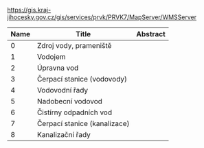 https://gis.kraj-jihocesky.gov.cz/gis/services/prvk/PRVK7/MapServer/WMSServer

|Name|Title|Abstract|
|--|--|--|
|0|Zdroj vody, prameniště||
|1|Vodojem||
|2|Úpravna vod||
|3|Čerpací stanice (vodovody)||
|4|Vodovodní řady||
|5|Nadobecní vodovod||
|6|Čistírny odpadních vod||
|7|Čerpací stanice (kanalizace)||
|8|Kanalizační řady||
